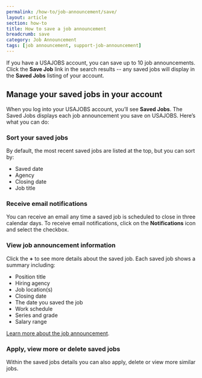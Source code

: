 ```yaml
---
permalink: /how-to/job-announcement/save/
layout: article
section: how-to
title: How to save a job announcement
breadcrumb: save
category: Job Announcement
tags: [job announcement, support-job-announcement]
---
```

If you have a USAJOBS account, you can save up to 10 job announcements. Click the **Save Job** link in the search results -- any saved jobs will display in the **Saved Jobs** listing of your account.

## Manage your saved jobs in your account

When you log into your USAJOBS account, you’ll see **Saved Jobs**.  The Saved Jobs displays each job announcement you save on USAJOBS. Here’s what you can do:

### Sort your saved jobs
By default, the most recent saved jobs are listed at the top, but you can sort by:

* Saved date
* Agency
* Closing date
* Job title

### Receive email notifications
You can receive an email any time a saved job is scheduled to close in three calendar days. To receive email notifications, click on the **Notifications** icon and select the checkbox. 

### View job announcement information
Click the **+** to see more details about the saved job. Each saved job shows a summary including:

* Position title
* Hiring agency
* Job location(s)
* Closing date
* The date you saved the job
* Work schedule
* Series and grade
* Salary range

[Learn more about the job announcement](../job-announcement).

### Apply, view more or delete saved jobs
Within the saved jobs details you can also apply, delete or view more similar jobs.




